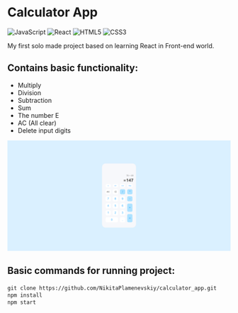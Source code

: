 # Calculator App
![JavaScript](https://img.shields.io/badge/javascript-%23323330.svg?style=for-the-badge&logo=javascript&logoColor=%23F7DF1E)
![React](https://img.shields.io/badge/react-%2320232a.svg?style=for-the-badge&logo=react&logoColor=%2361DAFB)
![HTML5](https://img.shields.io/badge/html5-%23E34F26.svg?style=for-the-badge&logo=html5&logoColor=white)
![CSS3](https://img.shields.io/badge/css3-%231572B6.svg?style=for-the-badge&logo=css3&logoColor=white)

My first solo made project based on learning React in Front-end world.

## Contains basic functionality: 
- Multiply
- Division 
- Subtraction
- Sum 
- The number E
- AC (All clear)
- Delete input digits 

<picture>
    <img src="./src/calculator_app.png" alt="calculator image">
</picture>

## Basic commands for running project: 
```
git clone https://github.com/NikitaPlamenevskiy/calculator_app.git
npm install 
npm start 
```
